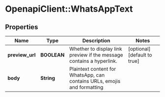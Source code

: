 # OpenapiClient::WhatsAppText

## Properties
Name | Type | Description | Notes
------------ | ------------- | ------------- | -------------
**preview_url** | **BOOLEAN** | Whether to display link preview if the message contains a hyperlink. | [optional] [default to true]
**body** | **String** | Plaintext content for WhatsApp, can contains URLs, emojis and formatting | 


